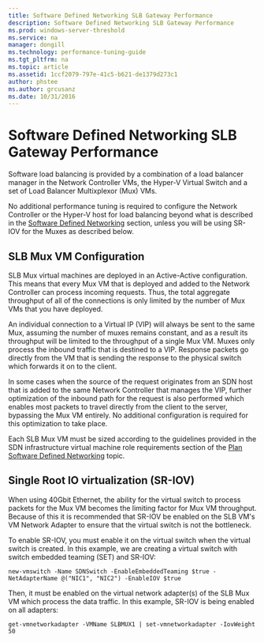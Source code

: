 ```yaml
---
title: Software Defined Networking SLB Gateway Performance  
description: Software Defined Networking SLB Gateway Performance
ms.prod: windows-server-threshold
ms.service: na
manager: dongill
ms.technology: performance-tuning-guide
ms.tgt_pltfrm: na
ms.topic: article
ms.assetid: 1ccf2079-797e-41c5-b621-de1379d273c1
author: phstee
ms.author: grcusanz
ms.date: 10/31/2016
---
```


# Software Defined Networking SLB Gateway Performance

Software load balancing is provided by a combination of a load balancer manager in the Network Controller VMs, the Hyper-V Virtual Switch and a set of Load Balancer Multixplexor (Mux) VMs.

No additional performance tuning is required to configure the Network Controller or the Hyper-V host for load balancing beyond what is described in the [Software Defined Networking](./Section_11.0-SoftwareDefinedNetworking.md) section, unless you will be using SR-IOV for the Muxes as described below.
 
## SLB Mux VM Configuration

SLB Mux virtual machines are deployed in an Active-Active configuration.  This means that every Mux VM that is deployed and added to the Network Controller can process incoming requests.  Thus, the total aggregate throughput of all of the connections is only limited by the number of Mux VMs that you have deployed.  

An individual connection to a Virtual IP (VIP) will always be sent to the same Mux, assuming the number of muxes remains constant, and as a result its throughput will be limited to the throughput of a single Mux VM.  Muxes only process the inbound traffic that is destined to a VIP.  Response packets go directly from the VM that is sending the response to the physical switch which forwards it on to the client.

In some cases when the source of the request originates from an SDN host that is added to the same Network Controller that manages the VIP, further optimization of the inbound path for the request is also performed which enables most packets to travel directly from the client to the server, bypassing the Mux VM entirely.  No additional configuration is required for this optimization to take place.

Each SLB Mux VM must be sized according to the guidelines provided in the SDN infrastructure virtual machine role requirements section of the [Plan Software Defined Networking](../../networking/sdn/plan/Plan-Software-Defined-Networking.md) topic.

## Single Root IO virtualization (SR-IOV)

When using 40Gbit Ethernet, the ability for the virtual switch to process packets for the Mux VM becomes the limiting factor for Mux VM throughput.  Because of this it is recommended that SR-IOV be enabled on the SLB VM's VM Network Adapter to ensure that the virtual switch is not the bottleneck.

To enable SR-IOV, you must enable it on the virtual switch when the virtual switch is created.  In this example, we are creating a virtual switch with switch embedded teaming (SET) and SR-IOV:

    new-vmswitch -Name SDNSwitch -EnableEmbeddedTeaming $true -NetAdapterName @("NIC1", "NIC2") -EnableIOV $true

Then, it must be enabled on the virtual network adapter(s) of the SLB Mux VM which process the data traffic.  In this example, SR-IOV is being enabled on all adapters:

    get-vmnetworkadapter -VMName SLBMUX1 | set-vmnetworkadapter -IovWeight 50


